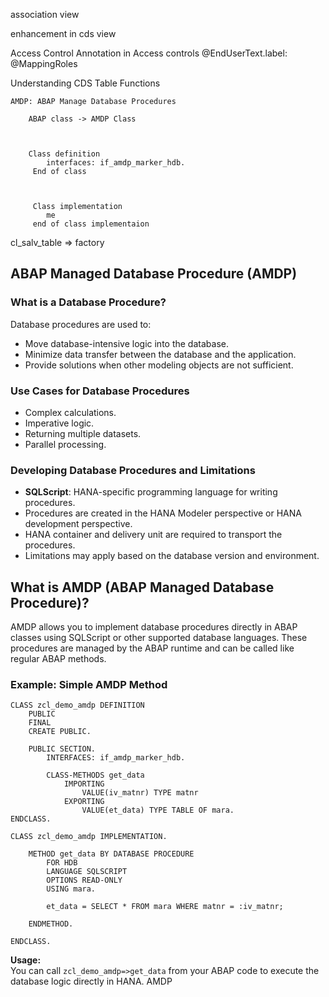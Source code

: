 association view

enhancement in cds view

Access Control
    Annotation in Access controls
        @EndUserText.label:
        @MappingRoles

Understanding CDS Table Functions

    AMDP: ABAP Manage Database Procedures
        
        ABAP class -> AMDP Class 
                                    


        Class definition
            interfaces: if_amdp_marker_hdb.
         End of class



         Class implementation
            me
         end of class implementaion



cl_salv_table => factory


ABAP Managed Database Procedure (AMDP)
--------------------------------------

### What is a Database Procedure?

Database procedures are used to:

- Move database-intensive logic into the database.
- Minimize data transfer between the database and the application.
- Provide solutions when other modeling objects are not sufficient.

### Use Cases for Database Procedures

- Complex calculations.
- Imperative logic.
- Returning multiple datasets.
- Parallel processing.

### Developing Database Procedures and Limitations

- **SQLScript**: HANA-specific programming language for writing procedures.
- Procedures are created in the HANA Modeler perspective or HANA development perspective.
- HANA container and delivery unit are required to transport the procedures.
- Limitations may apply based on the database version and environment.
## What is AMDP (ABAP Managed Database Procedure)?

AMDP allows you to implement database procedures directly in ABAP classes using SQLScript or other supported database languages. These procedures are managed by the ABAP runtime and can be called like regular ABAP methods.

### Example: Simple AMDP Method

```abap
CLASS zcl_demo_amdp DEFINITION
    PUBLIC
    FINAL
    CREATE PUBLIC.

    PUBLIC SECTION.
        INTERFACES: if_amdp_marker_hdb.

        CLASS-METHODS get_data
            IMPORTING
                VALUE(iv_matnr) TYPE matnr
            EXPORTING
                VALUE(et_data) TYPE TABLE OF mara.
ENDCLASS.

CLASS zcl_demo_amdp IMPLEMENTATION.

    METHOD get_data BY DATABASE PROCEDURE
        FOR HDB
        LANGUAGE SQLSCRIPT
        OPTIONS READ-ONLY
        USING mara.

        et_data = SELECT * FROM mara WHERE matnr = :iv_matnr;

    ENDMETHOD.

ENDCLASS.
```

**Usage:**  
You can call `zcl_demo_amdp=>get_data` from your ABAP code to execute the database logic directly in HANA.
AMDP


